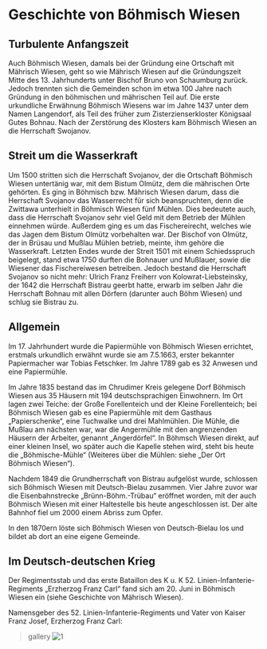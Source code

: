 # Geschichte von Böhmisch Wiesen

## Turbulente Anfangszeit

Auch Böhmisch Wiesen, damals bei der Gründung eine Ortschaft mit Mährisch Wiesen, geht so wie Mährisch Wiesen auf die Gründungszeit Mitte des 13. Jahrhunderts unter Bischof Bruno von Schaumburg zurück. Jedoch trennten sich die Gemeinden schon im etwa 100 Jahre nach Gründung in den böhmischen und mährischen Teil auf. Die erste urkundliche Erwähnung Böhmisch Wiesens war im Jahre 1437 unter dem Namen Langendorf, als Teil des früher zum Zisterzienserkloster Königsaal Gutes Bohnau. Nach der Zerstörung des Klosters kam Böhmisch Wiesen an die Herrschaft Swojanov.


## Streit um die Wasserkraft

Um 1500 stritten sich die Herrschaft Svojanov, der die Ortschaft Böhmisch Wiesen untertänig war, mit dem Bistum Olmütz, dem die mährischen Orte gehörten. Es ging in Böhmisch bzw. Mährisch Wiesen darum, dass die Herrschaft Svojanov das Wasserrecht für sich beanspruchten, denn die Zwittawa unterhielt in Böhmisch Wiesen fünf Mühlen. Dies bedeutete auch, dass die Herrschaft Svojanov sehr viel Geld mit dem Betrieb der Mühlen einnehmen würde. Außerdem ging es um das Fischereirecht, welches wie das Jagen dem Bistum Olmütz vorbehalten war. Der Bischof von Olmütz, der in Brüsau und Mußlau Mühlen betrieb, meinte, ihm gehöre die Wasserkraft. Letzten Endes wurde der Streit 1501 mit einem Schiedsspruch beigelegt, stand etwa 1750 durften die Bohnauer und Mußlauer, sowie die Wiesener das Fischereiwesen betreiben. Jedoch bestand die Herrschaft Svojanov so nicht mehr: Ulrich Franz Freiherr von Kolowrat-Liebsteinsky, der 1642 die Herrschaft Bistrau geerbt hatte, erwarb im selben Jahr die Herrschaft Bohnau mit allen Dörfern (darunter auch Böhm Wiesen) und schlug sie Bistrau zu.


## Allgemein

Im 17. Jahrhundert wurde die Papiermühle von Böhmisch Wiesen errichtet, erstmals urkundlich erwähnt wurde sie am 7.5.1663, erster bekannter Papiermacher war Tobias Fetschker. Im Jahre 1789 gab es 32 Anwesen und eine Papiermühle.

Im Jahre 1835 bestand das im Chrudimer Kreis gelegene Dorf Böhmisch Wiesen aus 35 Häusern mit 194 deutschsprachigen Einwohnern. Im Ort lagen zwei Teiche: der Große Forellenteich und der Kleine Forellenteich; bei Böhmisch Wiesen gab es eine Papiermühle mit dem Gasthaus „Papierschenke“, eine Tuchwalke und drei Mahlmühlen. Die Mühle, die Mußlau am nächsten war, war die Angermühle mit den angrenzenden Häusern der Arbeiter, genannt „Angerdörfel“. In Böhmsch Wiesen direkt, auf einer kleinen Insel, wo später auch die Kapelle stehen wird, steht bis heute die „Böhmische-Mühle“ (Weiteres über die Mühlen: siehe „Der Ort Böhmisch Wiesen“).

Nachdem 1849 die Grundherrschaft von Bistrau aufgelöst wurde, schlossen sich Böhmisch Wiesen mit Deutsch-Bielau zusammen. Vier Jahre zuvor war die Eisenbahnstrecke „Brünn-Böhm.-Trübau“ eröffnet worden, mit der auch Böhmisch Wiesen mit einer Haltestelle bis heute angeschlossen ist. Der alte Bahnhof fiel um 2000 einem Abriss zum Opfer.

In den 1870ern löste sich Böhmisch Wiesen von Deutsch-Bielau los und bildet ab dort an eine eigene Gemeinde.


## Im Deutsch-deutschen Krieg

Der Regimentsstab und das erste Bataillon des K u. K 52. Linien-Infanterie-Regiments „Erzherzog Franz Carl“ fand sich am 20. Juni in Böhmisch Wiesen ein (siehe Geschichte von Mährisch Wiesen).

Namensgeber des 52. Linien-Infanterie-Regiments und Vater von Kaiser Franz Josef, Erzherzog Franz Carl:

> gallery
![1](https://upload.wikimedia.org/wikipedia/commons/b/b4/Erzherzog_Franz_Karl.JPG "Namensgeber des 52. Linien-Infanterie-Regiments und Vater von Kaiser Franz Josef, Erzherzog Franz Carl")